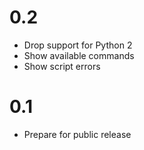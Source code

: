 # 0.2
- Drop support for Python 2
- Show available commands
- Show script errors

# 0.1
- Prepare for public release
